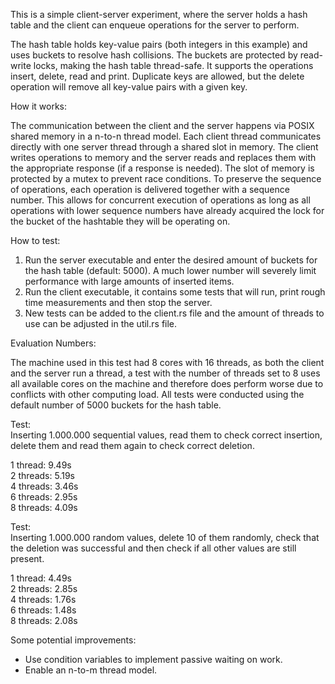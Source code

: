 This is a simple client-server experiment, where the server holds a hash table and the client can enqueue operations for the server to perform.

The hash table holds key-value pairs (both integers in this example) and uses buckets to resolve hash collisions. The buckets are protected by read-write locks, making the hash table thread-safe. It supports the operations insert, delete, read and print. Duplicate keys are allowed, but the delete operation will remove all key-value pairs with a given key. 

How it works:

The communication between the client and the server happens via POSIX shared memory in a n-to-n thread model. Each client thread communicates directly with one server thread through a shared slot in memory. The client writes operations to memory and the server reads and replaces them with the appropriate response (if a response is needed). The slot of memory is protected by a mutex to prevent race conditions. To preserve the sequence of operations, each operation is delivered together with a sequence number. This allows for concurrent execution of operations as long as all operations with lower sequence numbers have already acquired the lock for the bucket of the hashtable they will be operating on.

How to test: 

1. Run the server executable and enter the desired amount of buckets for the hash table (default: 5000). A much lower number will severely limit performance with large amounts of inserted items.
2. Run the client executable, it contains some tests that will run, print rough time measurements and then stop the server.
3. New tests can be added to the client.rs file and the amount of threads to use can be adjusted in the util.rs file.

Evaluation Numbers:

The machine used in this test had 8 cores with 16 threads, as both the client and the server run a thread, a test with the number of threads set to 8 uses all available cores on the machine and therefore does perform worse due to conflicts with other computing load. All tests were conducted using the default number of 5000 buckets for the hash table.

Test:\
 Inserting 1.000.000 sequential values, read them to check correct insertion, delete them and read them again to check correct deletion.

1 thread: 9.49s \
2 threads: 5.19s \
4 threads: 3.46s \
6 threads: 2.95s \
8 threads: 4.09s 

Test: \
Inserting 1.000.000 random values, delete 10 of them randomly, check that the deletion was successful and then check if all other values are still present.

1 thread: 4.49s \
2 threads: 2.85s \
4 threads: 1.76s \
6 threads: 1.48s \
8 threads: 2.08s 


Some potential improvements: 

- Use condition variables to implement passive waiting on work.
- Enable an n-to-m thread model.
